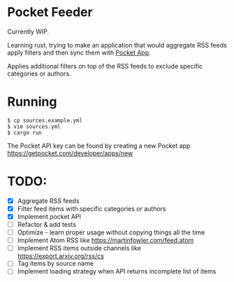 # Pocket Feeder

Currently WIP.

Learning rust, trying to make an application that would aggregate RSS feeds apply filters and then
sync them with [Pocket App](https://getpocket.com/).

Applies additional filters on top of the RSS feeds to exclude specific categories or authors.

# Running

```console
$ cp sources.example.yml
$ vim sources.yml
$ cargo run
```

The Pocket API key can be found by creating a new Pocket app https://getpocket.com/developer/apps/new

# TODO:

- [x] Aggregate RSS feeds
- [x] Filter feed items with specific categories or authors
- [x] Implement pocket API
- [ ] Refactor & add tests
- [ ] Optimize - learn proper usage without copying things all the time
- [ ] Implement Atom RSS like https://martinfowler.com/feed.atom
- [ ] Implement RSS items outside channels like https://export.arxiv.org/rss/cs
- [ ] Tag items by source name
- [ ] Implement loading strategy when API returns incomplete list of items
